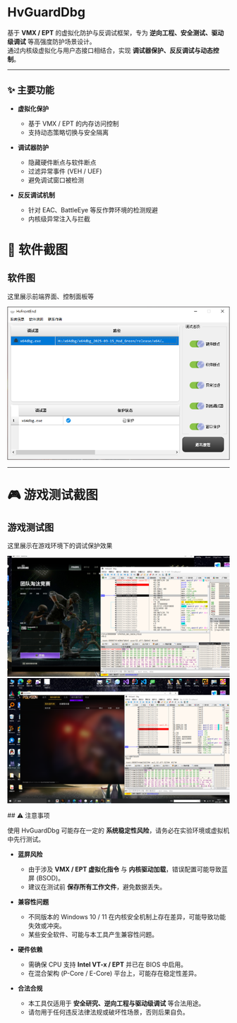 # HvGuardDbg

基于 **VMX / EPT** 的虚拟化防护与反调试框架，专为 **逆向工程、安全测试、驱动级调试** 等高强度防护场景设计。  
通过内核级虚拟化与用户态接口相结合，实现 **调试器保护、反反调试与动态控制**。

---

## ✨ 主要功能

- **虚拟化保护**  
  - 基于 VMX / EPT 的内存访问控制  
  - 支持动态策略切换与安全隔离  

- **调试器防护**  
  - 隐藏硬件断点与软件断点  
  - 过滤异常事件 (VEH / UEF)  
  - 避免调试窗口被检测  

- **反反调试机制**  
  - 针对 EAC、BattleEye 等反作弊环境的检测规避  
  - 内核级异常注入与拦截  

# 📸 软件截图

## 软件图
这里展示前端界面、控制面板等  

<p align="center">
  <img src="Image_1754908639461.png" alt="HvFrontEnd 界面" width="600"/>
</p>

---

# 🎮 游戏测试截图

## 游戏测试图
这里展示在游戏环境下的调试保护效果  

<p align="center">
  <img src="IMG_20250814_091603.png" alt="游戏测试效果" width="600"/>
   <img src="Image_1754908535185.png" alt="游戏测试效果" width="600"/>
</p>
## ⚠️ 注意事项

使用 HvGuardDbg 可能存在一定的 **系统稳定性风险**，请务必在实验环境或虚拟机中先行测试。  

- **蓝屏风险**  
  - 由于涉及 **VMX / EPT 虚拟化指令** 与 **内核驱动加载**，错误配置可能导致蓝屏 (BSOD)。  
  - 建议在测试前 **保存所有工作文件**，避免数据丢失。  

- **兼容性问题**  
  - 不同版本的 Windows 10 / 11 在内核安全机制上存在差异，可能导致功能失效或冲突。  
  - 某些安全软件、可能与本工具产生兼容性问题。  

- **硬件依赖**  
  - 需确保 CPU 支持 **Intel VT-x / EPT** 并已在 BIOS 中启用。  
  - 在混合架构 (P-Core / E-Core) 平台上，可能存在稳定性差异。  

- **合法合规**  
  - 本工具仅适用于 **安全研究、逆向工程与驱动级调试** 等合法用途。  
  - 请勿用于任何违反法律法规或破坏性场景，否则后果自负。  



